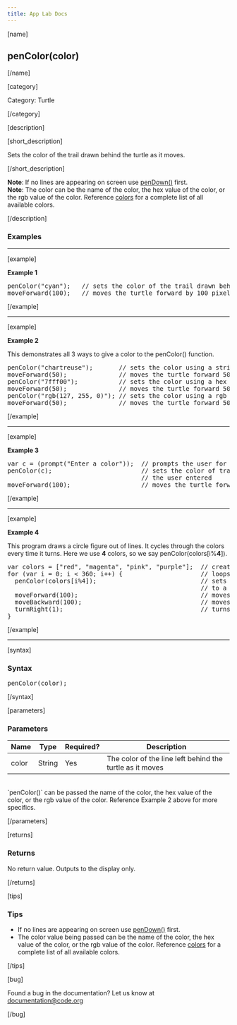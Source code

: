 ```yaml
---
title: App Lab Docs
---
```


[name]

## penColor(color)

[/name]


[category]

Category: Turtle

[/category]

[description]

[short_description]

Sets the color of the trail drawn behind the turtle as it moves.

[/short_description]

**Note**: If no lines are appearing on screen use [penDown()](/applab/docs/penDown) first.  
**Note**: The color can be the name of the color, the hex value of the color, or the rgb value of the color. Reference [colors](http://www.w3schools.com/HTML/html_colornames.asp) for a complete list of all available colors.


[/description]

### Examples
____________________________________________________

[example]

**Example 1**

<pre>
penColor("cyan");   // sets the color of the trail drawn behind the turtle to cyan
moveForward(100);   // moves the turtle forward by 100 pixels
</pre>

[/example]

____________________________________________________

[example]

**Example 2**

This demonstrates all 3 ways to give a color to the penColor() function.

<pre>
penColor("chartreuse");       // sets the color using a string
moveForward(50);              // moves the turtle forward 50 pixels
penColor("7fff00");           // sets the color using a hex value
moveForward(50);              // moves the turtle forward 50 pixels
penColor("rgb(127, 255, 0)"); // sets the color using a rgb value
moveForward(50);              // moves the turtle forward 50 pixels
</pre>

[/example]

____________________________________________________

[example]

**Example 3**

<pre>
var c = (prompt("Enter a color"));  // prompts the user for a color
penColor(c);                        // sets the color of trail drawn behind the turtle to the color
                                    // the user entered
moveForward(100);                   // moves the turtle forward by 100 pixels
</pre>


[/example]

____________________________________________________

[example]

**Example 4**

This program draws a circle figure out of lines. It cycles through the colors every time it turns. Here we use **4** colors, so we say penColor(colors[i%**4**]).

<pre>
var colors = ["red", "magenta", "pink", "purple"];  // creates an array of 4 strings representing colors
for (var i = 0; i < 360; i++) {                     // loops 360 times
  penColor(colors[i%4]);                            // sets the color of the turtles trail
                                                    // to a color from the array
  moveForward(100);                                 // moves the turtle forward by 100 pixels
  moveBackward(100);                                // moves the turtle backward by 100 pixels
  turnRight(1);                                     // turns the turtle 1 pixel to the right
}
</pre>


[/example]

____________________________________________________


[syntax]

### Syntax
<pre>
penColor(color);
</pre>

[/syntax]

[parameters]

### Parameters

| Name  | Type | Required? | Description |
|-----------------|------|-----------|-------------|
| color | String | Yes | The color of the line left behind the turtle as it moves  |
<br />
`penColor()` can be passed the name of the color, the hex value of the color, or the rgb value of the color. Reference Example 2 above for more specifics.

[/parameters]

[returns]

### Returns
No return value. Outputs to the display only.

[/returns]

[tips]

### Tips
- If no lines are appearing on screen use [penDown()](/applab/docs/penDown) first.
- The color value being passed can be the name of the color, the hex value of the color, or the rgb value of the color. Reference [colors](http://www.w3schools.com/HTML/html_colornames.asp) for a complete list of all available colors.

[/tips]

[bug]

Found a bug in the documentation? Let us know at documentation@code.org

[/bug]
